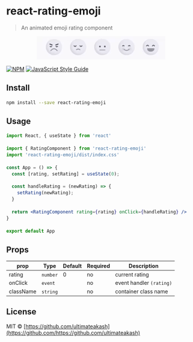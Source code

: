 # react-rating-emoji

> An animated emoji rating component

<p  align="center"><img  src="https://github.com/ultimateakash/react-rating-emoji/blob/master/example/public/react-rating-emoji.gif"></p>

[![NPM](https://img.shields.io/npm/v/react-rating-emoji.svg)](https://www.npmjs.com/package/react-rating-emoji) [![JavaScript Style Guide](https://img.shields.io/badge/code_style-standard-brightgreen.svg)](https://standardjs.com)

## Install

```bash
npm install --save react-rating-emoji
```

## Usage

```jsx
import React, { useState } from 'react'

import { RatingComponent } from 'react-rating-emoji'
import 'react-rating-emoji/dist/index.css'

const App = () => {
  const [rating, setRating] = useState(0);

  const handleRating = (newRating) => {
    setRating(newRating);
  }

  return <RatingComponent rating={rating} onClick={handleRating} />
}

export default App

```
## Props
| prop  | Type | Default | Required | Description |
| ------------- | ------------- | ------------- | ------------- | ------------- |
| rating | `number` |  0 | no | current rating
| onClick  | `event` |   | no | event handler `(rating)`
| className  | `string` |   | no | container class name
## License

MIT © [https://github.com/ultimateakash](https://github.com/https://github.com/ultimateakash)
